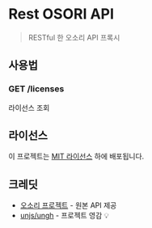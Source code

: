 # Rest OSORI API

> RESTful 한 오소리 API 프록시

## 사용법

### GET /licenses

라이선스 조회

## 라이선스

이 프로젝트는 [MIT 라이선스](./LICENSE) 하에 배포됩니다.

## 크레딧

- [오소리 프로젝트](https://olis.or.kr/osori) - 원본 API 제공
- [unjs/ungh](https://github.com/unjs/ungh) - 프로젝트 영감 💡
